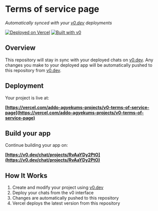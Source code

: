 # Terms of service page

*Automatically synced with your [v0.dev](https://v0.dev) deployments*

[![Deployed on Vercel](https://img.shields.io/badge/Deployed%20on-Vercel-black?style=for-the-badge&logo=vercel)](https://vercel.com/addo-agyekums-projects/v0-terms-of-service-page)
[![Built with v0](https://img.shields.io/badge/Built%20with-v0.dev-black?style=for-the-badge)](https://v0.dev/chat/projects/RvAaYDy2PtO)

## Overview

This repository will stay in sync with your deployed chats on [v0.dev](https://v0.dev).
Any changes you make to your deployed app will be automatically pushed to this repository from [v0.dev](https://v0.dev).

## Deployment

Your project is live at:

**[https://vercel.com/addo-agyekums-projects/v0-terms-of-service-page](https://vercel.com/addo-agyekums-projects/v0-terms-of-service-page)**

## Build your app

Continue building your app on:

**[https://v0.dev/chat/projects/RvAaYDy2PtO](https://v0.dev/chat/projects/RvAaYDy2PtO)**

## How It Works

1. Create and modify your project using [v0.dev](https://v0.dev)
2. Deploy your chats from the v0 interface
3. Changes are automatically pushed to this repository
4. Vercel deploys the latest version from this repository